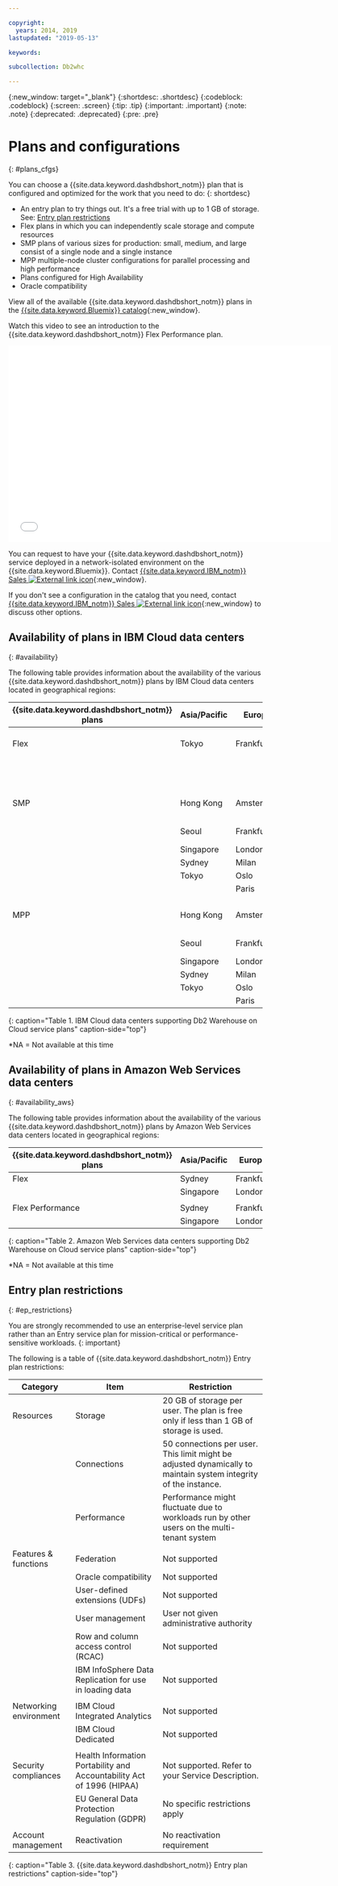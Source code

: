 ```yaml
---

copyright:
  years: 2014, 2019
lastupdated: "2019-05-13"

keywords:

subcollection: Db2whc

---
```


<!-- Attribute definitions --> 
{:new_window: target="_blank"}
{:shortdesc: .shortdesc}
{:codeblock: .codeblock}
{:screen: .screen}
{:tip: .tip}
{:important: .important}
{:note: .note}
{:deprecated: .deprecated}
{:pre: .pre}

# Plans and configurations
{: #plans_cfgs}

You can choose a {{site.data.keyword.dashdbshort_notm}} plan that is configured and optimized for the work that you need to do:
{: shortdesc}

   * An entry plan to try things out. It's a free trial with up to 1 GB of storage. See: [Entry plan restrictions](#ep_restrictions)
   * Flex plans in which you can independently scale storage and compute resources
   * SMP plans of various sizes for production: small, medium, and large consist of a single node and a single instance
   * MPP multiple-node cluster configurations for parallel processing and high performance
   * Plans configured for High Availability
   * Oracle compatibility

View all of the available {{site.data.keyword.dashdbshort_notm}} plans in the [{{site.data.keyword.Bluemix}} catalog](https://cloud.ibm.com/catalog/services/db2-warehouse){:new_window}.
<!--   * Plans configured for data warehouse and online analytical processing (OLAP) workloads: [{{site.data.keyword.dashdbshort_notm}}](https://console.bluemix.net/catalog/services/db2-warehouse){:new_window} -->
<!--   * Plans configured for high-speed, transactional processing (OLTP): [{{site.data.keyword.dashdbshort_notm}} for Transactions](https://console.ng.bluemix.net/catalog/services/dashdb-for-transactions-sql-database){:new_window} -->

Watch this video to see an introduction to the {{site.data.keyword.dashdbshort_notm}} Flex Performance plan.

<iframe class="embed-responsive-item" id="youtubeplayer" title="Creating a connection from Cognos Analytics" type="text/html" width="640" height="390" src="//www.youtube.com/embed/59PKSnzNQAg?rel=0" frameborder="0" webkitallowfullscreen mozallowfullscreen allowfullscreen> </iframe>

You can request to have your {{site.data.keyword.dashdbshort_notm}} service deployed in a network-isolated environment on the {{site.data.keyword.Bluemix}}. Contact [{{site.data.keyword.IBM_notm}} Sales ![External link icon](../../icons/launch-glyph.svg "External link icon")](https://www.ibm.com/connect/ibm/us/en/?lnk=fcw){:new_window}.

If you don't see a configuration in the catalog that you need, contact [{{site.data.keyword.IBM_notm}} Sales ![External link icon](../../icons/launch-glyph.svg "External link icon")](https://www.ibm.com/connect/ibm/us/en/?lnk=fcw){:new_window} to discuss other options.

## Availability of plans in IBM Cloud data centers
{: #availability}

The following table provides information about the availability of the various {{site.data.keyword.dashdbshort_notm}} plans by IBM Cloud data centers located in geographical regions:

| {{site.data.keyword.dashdbshort_notm}} plans | Asia/Pacific | Europe    | North/Central America     | South America |
|------------------------------|--------------|-----------|---------------------------|---------------|
| Flex                         | Tokyo        | Frankfurt | Washington D.C. (us-east) | *NA           |
|                              |              |           | Dallas (us-south)         |               |  
|      |||||
| SMP                          | Hong Kong    | Amsterdam | Washington D.C. (us-east) | Sao Paulo     |
|                              | Seoul        | Frankfurt | Dallas (us-south)         |               | 
|                              | Singapore    | London    | Montréal                  |               | 
|                              | Sydney       | Milan     | Querétaro                 |               | 
|                              | Tokyo        | Oslo      | Toronto                   |               | 
|                              |              | Paris     |                           |               |
|      |||||
| MPP                          | Hong Kong    | Amsterdam | Washington D.C. (us-east) | Sao Paulo     |
|                              | Seoul        | Frankfurt | Dallas (us-south)         |               | 
|                              | Singapore    | London    | Montréal                  |               | 
|                              | Sydney       | Milan     | Querétaro                 |               | 
|                              | Tokyo        | Oslo      | Toronto                   |               | 
|                              |              | Paris     |                           |               |
{: caption="Table 1. IBM Cloud data centers supporting Db2 Warehouse on Cloud service plans" caption-side="top"}

*NA = Not available at this time

## Availability of plans in Amazon Web Services data centers
{: #availability_aws}

The following table provides information about the availability of the various {{site.data.keyword.dashdbshort_notm}} plans by Amazon Web Services data centers located in geographical regions:

| {{site.data.keyword.dashdbshort_notm}} plans | Asia/Pacific | Europe    | North/Central America     | South America |
|------------------------------|--------------|-----------|---------------------------|---------------|
| Flex                         | Sydney       | Frankfurt | N. Virginia | *NA           |
|                              | Singapore    | London    |             |               |  
|      |||||
| Flex Performance             | Sydney       | Frankfurt | N. Virginia | *NA           |
|                              | Singapore    | London    |             |               | 
{: caption="Table 2. Amazon Web Services data centers supporting Db2 Warehouse on Cloud service plans" caption-side="top"}

*NA = Not available at this time


## Entry plan restrictions
{: #ep_restrictions}

You are strongly recommended to use an enterprise-level service plan rather than an Entry service plan for mission-critical or performance-sensitive workloads. 
{: important}

The following is a table of {{site.data.keyword.dashdbshort_notm}} Entry plan restrictions:

| Category | Item | Restriction | 
|----------|------|-------------|
| Resources | Storage | 20 GB of storage per user. The plan is free only if less than 1 GB of storage is used. |
|  | Connections | 50 connections per user. This limit might be adjusted dynamically to maintain system integrity of the instance. |
|  | Performance | Performance might fluctuate due to workloads run by other users on the multi-tenant system |
|  |  |
| Features & functions | Federation | Not supported |
|  | Oracle compatibility | Not supported |
|  | User-defined extensions (UDFs) | Not supported |
|  | User management | User not given administrative authority |
|  | Row and column access control (RCAC) | Not supported |
|  | IBM InfoSphere Data Replication for use in loading data | Not supported |
|  |  |
| Networking environment | IBM Cloud Integrated Analytics | Not supported |
|  | IBM Cloud Dedicated | Not supported |
|  |  |
| Security compliances | Health Information Portability and Accountability Act of 1996 (HIPAA) | Not supported. Refer to your Service Description. |
|  | EU General Data Protection Regulation (GDPR) | No specific restrictions apply |
|  |  |
| Account management | Reactivation | No reactivation requirement |
{: caption="Table 3. {{site.data.keyword.dashdbshort_notm}} Entry plan restrictions" caption-side="top"}
